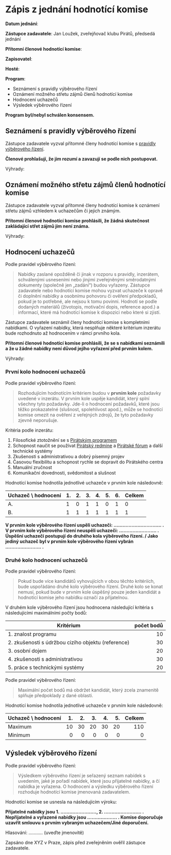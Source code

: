 Zápis z jednání hodnotící komise
===============================

**Datum jednání**:

**Zástupce zadavatele**: Jan Loužek, zveřejňovač klubu Pirátů, předsedá jednání

**Přítomní členové hodnotící komise**:

**Zapisovatel**:

**Hosté**:

**Program**:

* Seznámení s pravidly výběrového řízení
* Oznámení možného střetu zájmů členů hodnotící komise
* Hodnocení uchazečů
* Výsledek výběrového řízení

**Program byl/nebyl schválen konsensem.**

## Seznámení s pravidly výběrového řízení

Zástupce zadavatele vyzval přítomné členy hodnotící komise s [pravidly výběrového řízení][pravidla].

[pravidla]: ../zadani/pravidla.md

**Členové prohlašují, že jim rozumí a zavazují se podle nich postupovat.**

Výhrady:

## Oznámení možného střetu zájmů členů hodnotící komise

Zástupce zadavatele vyzval přítomné členy hodnotící komise k oznámení střetu zájmů vzhledem k uchazečům či jejich známým. 

**Přítomní členové hodnotící komise prohlásili, že žádná skutečnost zakládající střet zájmů jim není známa.**

Výhrady:

## Hodnocení uchazečů

Podle pravidel výběrového řízení:

> Nabídky zaslané opožděně či jinak v rozporu s pravidly, inzerátem, schválenými usneseními nebo jinými zveřejněnými směrodatnými dokumenty (společně jen „zadání“) budou vyřazeny. Zástupce zadavatele nebo hodnotící komise mohou vyzvat uchazeče k opravě či doplnění nabídky a osobnímu pohovoru či ověření předpokladů, pokud je to potřebné, ale nejsou k tomu povinni. Hodnotí se podle dodaných materiálů (životopis, motivační dopis, reference apod.) a informací, které má hodnotící komise k dispozici nebo které si zjistí.

Zástupce zadavatele seznámil členy hodnotící komise s kompletními nabídkami. O vyřazení nabídky, která nesplňuje některé kritérium inzerátu bude rozhodnuto až hodnocením v rámci prvního kola.

**Přítomní členové hodnotící komise prohlásili, že se s nabídkami seznámili a že u žádné nabídky není důvod jejího vyřazení před prvním kolem.**

Výhrady:

### První kolo hodnocení uchazečů

Podle pravidel výběrového řízení:

> Rozhodujícím hodnotícím kritériem budou v **prvním kole** požadavky uvedené v inzerátu. V prvním kole uspěje kandidát, který splní všechny tyto požadavky. Jde-li o hodnocení požadavků, které jsou těžko prokazatelné (slušnost, spolehlivost apod.), může se hodnotící komise omezit na ověření z veřejných zdrojů, že tyto požadavky zjevně neporušuje.

Kritéria podle inzerátu:

1. Filosofické ztotožnění se s [Pirátským programem][program]
2. Schopnost naučit se používat [Pirátský redmine][redmine] a [Pirátské fórum][forum] a další technické systémy
3. Zkušenosti s administrativou a dobrý písemný projev 
4. Časovou flexibilitu a schopnost rychle se dopravit do Pirátského centra 
5. Manuální zručnost
6. Komunikační dovednosti, svědomitost a slušnost

[program]: https://www.pirati.cz/program/start
[forum]: https://forum.pirati.cz
[redmine]: https://redmine.pirati.cz/

Hodnotící komise hodnotila jednotlivé uchazeče v prvním kole následovně:

Uchazeč \ hodnocení | 1.  | 2.  | 3.  | 4.  | 5.  | 6.  | Celkem
------------------- | --- | --- | --- | --- | --- | --- | -----
A.                  | 1   | 0   | 1   | 1   | 0   | 1   | 0
B.                  | 1   | 1   | 1   | 1   | 1   | 1   | 1

**V prvním kole výběrového řízení uspěli uchazeči: ................................ . V prvním kole výběrového řízení neuspěli uchazeči: ......................... . Úspěšní uchazeči postupují do druhého kola výběrového řízení. / Jako jediný uchazeč byl v prvním kole výběrového řízení vybrán ........................ .**  

### Druhé kolo hodnocení uchazečů

Podle pravidel výběrového řízení:

> Pokud bude více kandidátů vyhovujících v obou těchto kritériích, bude uspořádáno druhé kolo výběrového řízení. Druhé kolo se konat nemusí, pokud bude v prvním kole úspěšný pouze jeden kandidát a hodnotící komise jeho nabídku označí za přijatelnou. 

V druhém kole výběrového řízení jsou hodnocena následující kritéria s následujícími maximálními počty bodů:

Kritérium | počet bodů
--------- | ---------:
1. znalost programu | 10
2. zkušenosti s údržbou cizího objektu (reference) | 30
3. osobní dojem | 20
4. zkušenosti s administrativou | 30
5. práce s technickými systémy | 20

Podle pravidel výběrového řízení:

> Maximální počet bodů má obdržet kandidát, který zcela znamenitě splňuje předpoklady z dané oblasti.

Hodnotící komise hodnotila jednotlivé uchazeče v prvním kole následovně:

Uchazeč \ hodnocení |  1. |  2. |  3. |  4. |  5. | Celkem
------------------- | --: | --: | --: | --: | --: | ----:
Maximum             |  10 | 30  |  20 |  30 |  20 | 110
Minimum             |  0  |  0  |  0  |  0  |  0  |   0

## Výsledek výběrového řízení

Podle pravidel výběrového řízení:

> Výsledkem výběrového řízení je seřazený seznam nabídek s uvedením, jaké je pořadí nabídek, které jsou přijatelné nabídky, a čí nabídka je vyřazena. O hodnocení a výsledku výběrového řízení rozhoduje hodnotící komise jmenovaná zadavatelem. 

Hodnotící komise se usnesla na následujícím výroku:

**Přijatelné nabídky jsou 1. ........................, 2. ......................... . Nepřijatelné a vyřazené nabídky jsou .................... . Komise doporučuje uzavřít smlouvu s prvním vybraným uchazečem/Jiné doporučení.**  

Hlasování: ........... (uveďte jmenovitě)

Zapsáno dne XYZ v Praze, zápis před zveřejněním ověřil zástupce zadavatele.
